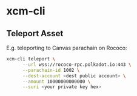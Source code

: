 # xcm-cli

## Teleport Asset

E.g. teleporting to Canvas parachain on Rococo:

```sh
xcm-cli teleport \
      --url wss://rococo-rpc.polkadot.io:443 \
      --parachain-id 1002 \
      --dest-account <dest public account> \
      --amount 10000000000000 \
      --suri <your private key hex>
```